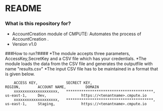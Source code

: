 # README #

### What is this repository for? ###

* AccountCreation module of CMPUTE: Automates the process of AccountCreation .
* Version v1.0

###How to run?####
*The module accepts three parameters, AccessKey,SecretKey and a CSV file which has your credentials.
*The module loads the data from the CSV file  and generates the outputfile with name "results.csv"
*The input CSV file has to be maintained in a format that is given below.

		ACCESS KEY,             SECRECT KEY,                               REGION,        ACCOUNT NAME,         DOMAIN 
		xxxxxxxxxxxxxxxxxxxx,   ****************************************,  us-east-1,     Dev,                https://<tenantname>.cmpute.io
		xxxxxxxxxxxxxxxxxxxx,   ****************************************,  us-east-1,     Staging,            https://<tenantname>.cmpute.io



